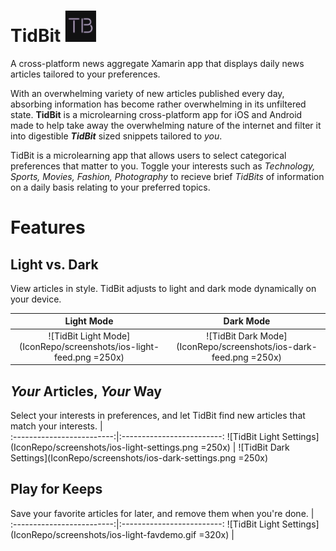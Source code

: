 # TidBit  <img src="IconRepo/appicons/appstore.png" width="50">  
A cross-platform news aggregate Xamarin app that displays daily news articles tailored to your preferences.

With an overwhelming variety of new articles published every day, absorbing information has become rather overwhelming in its unfiltered state. **TidBit** is a microlearning cross-platform app for iOS and Android made to help take away the overwhelming nature of the internet and filter it into digestible **_TidBit_** sized snippets tailored to _you_.

TidBit is a microlearning app that allows users to select categorical preferences that matter to you. Toggle your interests such as *Technology, Sports, Movies, Fashion, Photography* to recieve brief _TidBits_ of information on a daily basis relating to your preferred topics. 

# Features
## Light vs. Dark
View articles in style. TidBit adjusts to light and dark mode dynamically on your device. 

 Light Mode            |  Dark Mode
:-------------------------:|:-------------------------:
![TidBit Light Mode](IconRepo/screenshots/ios-light-feed.png =250x)  |  ![TidBit Dark Mode](IconRepo/screenshots/ios-dark-feed.png =250x)

## _Your_ Articles, _Your_ Way
Select your interests in preferences, and let TidBit find new articles that match your interests.
            |  
:-------------------------:|:-------------------------:
![TidBit Light Settings](IconRepo/screenshots/ios-light-settings.png =250x)  |  ![TidBit Dark Settings](IconRepo/screenshots/ios-dark-settings.png =250x)

## Play for Keeps
Save your favorite articles for later, and remove them when you're done.
            |  
:-------------------------:|:-------------------------:
![TidBit Light Settings](IconRepo/screenshots/ios-light-favdemo.gif =320x)  |  

